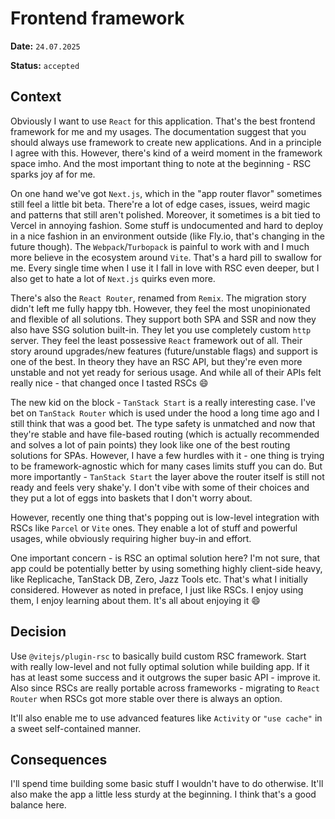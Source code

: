 <!-- cspell:words turbopack -->

# Frontend framework

**Date:** `24.07.2025`

**Status:** `accepted`

## Context

Obviously I want to use `React` for this application. That's the best frontend framework for me and my usages. The documentation suggest that you should always use framework to create new applications. And in a principle I agree with this. However, there's kind of a weird moment in the framework space imho. And the most important thing to note at the beginning - RSC sparks joy af for me.

On one hand we've got `Next.js`, which in the "app router flavor" sometimes still feel a little bit beta. There're a lot of edge cases, issues, weird magic and patterns that still aren't polished. Moreover, it sometimes is a bit tied to Vercel in annoying fashion. Some stuff is undocumented and hard to deploy in a nice fashion in an environment outside (like Fly.io, that's changing in the future though). The `Webpack`/`Turbopack` is painful to work with and I much more believe in the ecosystem around `Vite`. That's a hard pill to swallow for me. Every single time when I use it I fall in love with RSC even deeper, but I also get to hate a lot of `Next.js` quirks even more.

There's also the `React Router`, renamed from `Remix`. The migration story didn't left me fully happy tbh. However, they feel the most unopinionated and flexible of all solutions. They support both SPA and SSR and now they also have SSG solution built-in. They let you use completely custom `http` server. They feel the least possessive `React` framework out of all. Their story around upgrades/new features (future/unstable flags) and support is one of the best. In theory they have an RSC API, but they're even more unstable and not yet ready for serious usage. And while all of their APIs felt really nice - that changed once I tasted RSCs 😄

The new kid on the block - `TanStack Start` is a really interesting case. I've bet on `TanStack Router` which is used under the hood a long time ago and I still think that was a good bet. The type safety is unmatched and now that they're stable and have file-based routing (which is actually recommended and solves a lot of pain points) they look like one of the best routing solutions for SPAs. However, I have a few hurdles with it - one thing is trying to be framework-agnostic which for many cases limits stuff you can do. But more importantly - `TanStack Start` the layer above the router itself is still not ready and feels very shake'y. I don't vibe with some of their choices and they put a lot of eggs into baskets that I don't worry about.

However, recently one thing that's popping out is low-level integration with RSCs like `Parcel` or `Vite` ones. They enable a lot of stuff and powerful usages, while obviously requiring higher buy-in and effort.

<!-- cspell:ignore replicache -->

One important concern - is RSC an optimal solution here? I'm not sure, that app could be potentially better by using something highly client-side heavy, like Replicache, TanStack DB, Zero, Jazz Tools etc. That's what I initially considered. However as noted in preface, I just like RSCs. I enjoy using them, I enjoy learning about them. It's all about enjoying it 😄

## Decision

Use `@vitejs/plugin-rsc` to basically build custom RSC framework. Start with really low-level and not fully optimal solution while building app. If it has at least some success and it outgrows the super basic API - improve it. Also since RSCs are really portable across frameworks - migrating to `React Router` when RSCs got more stable over there is always an option.

It'll also enable me to use advanced features like `Activity` or `"use cache"` in a sweet self-contained manner.

## Consequences

I'll spend time building some basic stuff I wouldn't have to do otherwise. It'll also make the app a little less sturdy at the beginning. I think that's a good balance here.
